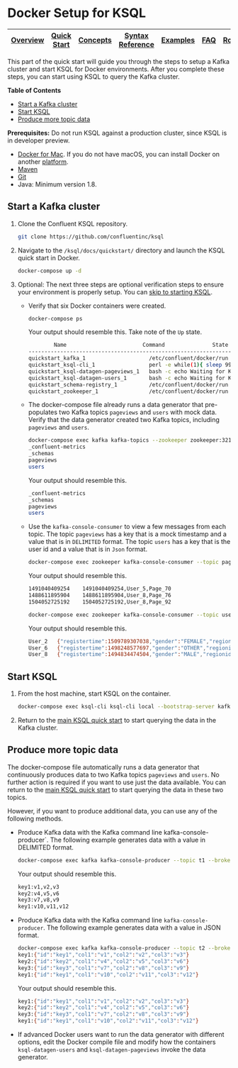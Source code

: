 # Docker Setup for KSQL

| [Overview](/docs/) |[Quick Start](/docs/quickstart#quick-start-guide) | [Concepts](/docs/concepts.md) | [Syntax Reference](/docs/syntax-reference.md) | [Examples](/docs/examples.md) | [FAQ](/docs/faq.md)  | [Roadmap](/docs/roadmap.md) | [Demo](/docs/demo.md) |
|---|----|-----|----|----|----|----|----|

This part of the quick start will guide you through the steps to setup a Kafka cluster and start KSQL for Docker environments. After you complete these steps, you can start using KSQL to query the Kafka cluster.

**Table of Contents**

- [Start a Kafka cluster](#start-a-kafka-cluster)   
- [Start KSQL](#start-ksql)   
- [Produce more topic data](#produce-more-topic-data)   

**Prerequisites:**
Do not run KSQL against a production cluster, since KSQL is in developer preview.
- [Docker for Mac](https://docs.docker.com/docker-for-mac/install/). If you do not have macOS, you can install Docker on another [platform](https://docs.docker.com/engine/installation/#supported-platforms).
- [Maven](https://maven.apache.org/install.html)
- [Git](https://git-scm.com/downloads)
- Java: Minimum version 1.8. 

## Start a Kafka cluster

1.  Clone the Confluent KSQL repository.

    ```bash
    git clone https://github.com/confluentinc/ksql
    ```

2.  Navigate to the `/ksql/docs/quickstart/` directory and launch the KSQL quick start in Docker.

    ```bash
    docker-compose up -d
    ```

3. Optional: The next three steps are optional verification steps to ensure your environment is properly setup. You can [skip to starting KSQL](#start-ksql).

    -   Verify that six Docker containers were created.

        ```bash
        docker-compose ps
        ```

        Your output should resemble this. Take note of the `Up` state.

        ```bash
                Name                        Command               State                           Ports                          
        -------------------------------------------------------------------------------------------------------------------------
        quickstart_kafka_1                    /etc/confluent/docker/run        Up      0.0.0.0:29092->29092/tcp, 0.0.0.0:9092->9092/tcp       
        quickstart_ksql-cli_1                 perl -e while(1){ sleep 99 ...   Up                                                             
        quickstart_ksql-datagen-pageviews_1   bash -c echo Waiting for K ...   Up                                                             
        quickstart_ksql-datagen-users_1       bash -c echo Waiting for K ...   Up                                                             
        quickstart_schema-registry_1          /etc/confluent/docker/run        Up      0.0.0.0:8081->8081/tcp                                 
        quickstart_zookeeper_1                /etc/confluent/docker/run        Up      2181/tcp, 2888/tcp, 0.0.0.0:32181->32181/tcp, 3888/tcp         
        ```

    -   The docker-compose file already runs a data generator that pre-populates two Kafka topics `pageviews` and `users` with mock data. Verify that the data generator created two Kafka topics, including `pageviews` and `users`.

        ```bash
        docker-compose exec kafka kafka-topics --zookeeper zookeeper:32181 --list
        _confluent-metrics
        _schemas
        pageviews
        users
        ```

        Your output should resemble this.

        ```bash
        _confluent-metrics
        _schemas
        pageviews
        users
        ```

    -   Use the `kafka-console-consumer` to view a few messages from each topic. The topic `pageviews` has a key that is a mock timestamp and a value that is in `DELIMITED` format. The topic `users` has a key that is the user id and a value that is in `Json` format.

        ```bash
        docker-compose exec zookeeper kafka-console-consumer --topic pageviews --bootstrap-server kafka:29092 --from-beginning --max-messages 3 --property print.key=true
        ```

        Your output should resemble this.

        ```bash
        1491040409254    1491040409254,User_5,Page_70
        1488611895904    1488611895904,User_8,Page_76
        1504052725192    1504052725192,User_8,Page_92
        ```

        ```bash
        docker-compose exec zookeeper kafka-console-consumer --topic users --bootstrap-server kafka:29092 --from-beginning --max-messages 3 --property print.key=true
        ```

        Your output should resemble this.

        ```bash
        User_2   {"registertime":1509789307038,"gender":"FEMALE","regionid":"Region_1","userid":"User_2"}
        User_6   {"registertime":1498248577697,"gender":"OTHER","regionid":"Region_8","userid":"User_6"}
        User_8   {"registertime":1494834474504,"gender":"MALE","regionid":"Region_5","userid":"User_8"}
        ```

## Start KSQL

1.  From the host machine, start KSQL on the container.

    ```bash
    docker-compose exec ksql-cli ksql-cli local --bootstrap-server kafka:29092
    ```

3.  Return to the [main KSQL quick start](quickstart.rst#create-a-stream-and-table) to start querying the data in the Kafka cluster.

## Produce more topic data

The docker-compose file automatically runs a data generator that continuously produces data to two Kafka topics `pageviews` and `users`. No further action is required if you want to use just the data available. You can return to the [main KSQL quick start](quickstart.rst#create-a-stream-and-table) to start querying the data in these two topics.

However, if you want to produce additional data, you can use any of the following methods.

-   Produce Kafka data with the Kafka command line kafka-console-producer`. The following example generates data with a value in DELIMITED format.

    ```bash
    docker-compose exec kafka kafka-console-producer --topic t1 --broker-list kafka:29092  --property parse.key=true --property key.separator=:
    ```

    Your output should resemble this.

    ```bash
    key1:v1,v2,v3
    key2:v4,v5,v6
    key3:v7,v8,v9
    key1:v10,v11,v12
    ```

-   Produce Kafka data with the Kafka command line `kafka-console-producer`. The following example generates data with a value in JSON format.

    ```bash
    docker-compose exec kafka kafka-console-producer --topic t2 --broker-list kafka:29092  --property parse.key=true --property key.separator=:
    key1:{"id":"key1","col1":"v1","col2":"v2","col3":"v3"}
    key2:{"id":"key2","col1":"v4","col2":"v5","col3":"v6"}
    key3:{"id":"key3","col1":"v7","col2":"v8","col3":"v9"}
    key1:{"id":"key1","col1":"v10","col2":"v11","col3":"v12"}
    ```

    Your output should resemble this.

    ```bash
    key1:{"id":"key1","col1":"v1","col2":"v2","col3":"v3"}
    key2:{"id":"key2","col1":"v4","col2":"v5","col3":"v6"}
    key3:{"id":"key3","col1":"v7","col2":"v8","col3":"v9"}
    key1:{"id":"key1","col1":"v10","col2":"v11","col3":"v12"}
    ```

-   If advanced Docker users want to run the data generator with different options, edit the Docker compile file and modify how the containers `ksql-datagen-users` and `ksql-datagen-pageviews` invoke the data generator.

